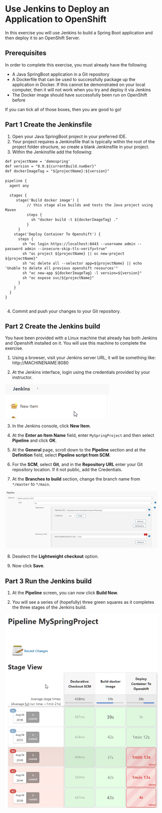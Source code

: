 # Use Jenkins to Deploy an Application to OpenShift

In this exercise you will use Jenkins to build a Spring Boot application and then deploy it to an OpenShift Server.

## Prerequisites

In order to complete this exercise, you must already have the following

* A Java SpringBoot application in a Git repository
* A Dockerfile that can be used to successfully package up the application in Docker. If this cannot be demonstrated on your local computer, then it will not work when you try and deploy it via Jenkins
* The Docker image should have successfully been run on OpenShift before

If you can tick all of those boxes, then you are good to go!

## Part 1 Create the Jenkinsfile

1. Open your Java SpringBoot project in your preferred IDE.
2. Your project requires a Jenkinsfile that is typically within the root of the project folder structure, so create a blank Jenkinsfile in your project.
3. Within the Jenkinsfile add the following:

```
def projectName = 'demospring'
def version = "0.0.${currentBuild.number}"
def dockerImageTag = "${projectName}:${version}"

pipeline {
  agent any

  stages {
     stage('Build docker image') {
          // this stage also builds and tests the Java project using Maven
          steps {
            sh "docker build -t ${dockerImageTag} ."
          }
      }
    stage('Deploy Container To Openshift') {
      steps {
        sh "oc login https://localhost:8443 --username admin --password admin --insecure-skip-tls-verify=true"
        sh "oc project ${projectName} || oc new-project ${projectName}"
        sh "oc delete all --selector app=${projectName} || echo 'Unable to delete all previous openshift resources'"
        sh "oc new-app ${dockerImageTag} -l version=${version}"
        sh "oc expose svc/${projectName}"
      }
    }
  }
}


```

4. Commit and push your changes to your Git repository.


## Part 2 Create the Jenkins build
You have been provided with a Linux machine that already has both Jenkins and Openshift installed on it. You will use this machine to complete the exercise.

1. Using a browser, visit your Jenkins server URL, it will be something like: http://MACHINENAME:8080

2. At the Jenkins interface, login using the credentials provided by your instructor.

![Jenkins New Item](img/jenkins-new-item.png)

3. In the Jenkins console, click **New Item**.

4. At the **Enter an Item Name** field, enter `MySpringProject` and then select **Pipeline** and click **OK**.

5. At the **General** page, scroll down to the **Pipeline** section and at the **Definition** field, select **Pipeline script from SCM**.

6. For the **SCM**, select **Git**, and in the **Repository URL** enter your Git repository location. If it not public, add the Credentials.

7. At the **Branches to build** section, change the branch name from `*/master` to `*/main`.

![Jenkins Git Configuration](img/jenkins-git.png)

8. Deselect the **Lightweight checkout** option.

9.  Now click **Save**.

## Part 3 Run the Jenkins build

1. At the **Pipeline** screen, you can now click **Build Now**.

2. You will see a series of (hopefully) three green squares as it completes the three stages of the Jenkins build.

![Running a build](img/jenkins-build.png)



